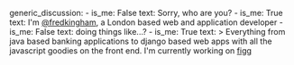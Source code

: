 generic_discussion:
    -
        is_me: False
        text: Sorry, who are you?
    -
        is_me: True
        text: I'm <a href="http://twitter.com/fredkingham">@fredkingham</a>, a London based web and application developer
    -
        is_me: False
        text: doing things like...?
    -
        is_me: True
        text: >
                Everything from java based banking applications to django based web apps with all the javascript goodies on the front end. I'm currently working on <a href="fi.gg">figg</a>